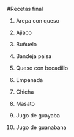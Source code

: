 
#Recetas final
1. Arepa con queso
2. Ajiaco
3. Buñuelo

4. Bandeja paisa
5. Queso con bocadillo
6. Empanada

7. Chicha
8. Masato
9. Jugo de guayaba

10. Jugo de guanabana

